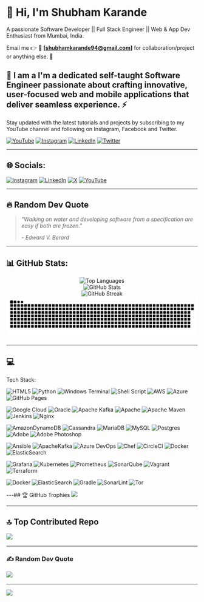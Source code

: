 # 👋 Hi, I'm Shubham Karande

A passionate Software Developer || Full Stack Engineer || Web & App Dev Enthusiast from Mumbai, India.

Email me 👉 📧 **[shubhamkarande94@gmail.com]** for collaboration/project or anything else. 🤝

## 🔗 I am a I'm a dedicated self-taught Software Engineer passionate about crafting innovative, user-focused web and mobile applications that deliver seamless experience. ⚡

Stay updated with the latest tutorials and projects by subscribing to my YouTube channel and following on Instagram, Facebook and Twitter.

[![YouTube](https://img.shields.io/badge/YouTube-FF0000?style=for-the-badge&logo=youtube&logoColor=white)](https://youtube.com/@[your-channel])
[![Instagram](https://img.shields.io/badge/Instagram-E4405F?style=for-the-badge&logo=instagram&logoColor=white)](https://instagram.com/[your-username])
[![LinkedIn](https://img.shields.io/badge/LinkedIn-0077B5?style=for-the-badge&logo=linkedin&logoColor=white)](https://linkedin.com/in/[your-username])
[![Twitter](https://img.shields.io/badge/Twitter-1DA1F2?style=for-the-badge&logo=twitter&logoColor=white)](https://twitter.com/[your-username])

---

## 🌐 Socials:
[![Instagram](https://img.shields.io/badge/Instagram-%23E4405F.svg?logo=Instagram&logoColor=white)](https://instagram.com/[your-username])
[![LinkedIn](https://img.shields.io/badge/LinkedIn-%230077B5.svg?logo=linkedin&logoColor=white)](https://linkedin.com/in/[your-username])
[![X](https://img.shields.io/badge/X-black.svg?logo=X&logoColor=white)](https://x.com/[your-username])
[![YouTube](https://img.shields.io/badge/YouTube-%23FF0000.svg?logo=YouTube&logoColor=white)](https://youtube.com/@[your-channel])

---

## 🔥 Random Dev Quote
> *"Walking on water and developing software from a specification are easy if both are frozen."*
> 
> *- Edward V. Berard*

---

## 📊 GitHub Stats:

<div align="center">
  <img src="https://github-readme-stats.vercel.app/api/top-langs/?username=[your-username]&theme=dark&hide_border=false&include_all_commits=false&count_private=false&layout=compact" alt="Top Languages" />
</div>

<div align="center">
  <img src="https://github-readme-stats.vercel.app/api?username=[your-username]&theme=dark&hide_border=false&include_all_commits=false&count_private=false" alt="GitHub Stats" />
</div>

<div align="center">
  <img src="https://github-readme-streak-stats.herokuapp.com/?user=[your-username]&theme=dark&hide_border=false" alt="GitHub Streak" />
</div>

<!-- Snake Animation -->
<div align="center">
  <img src="./68747470733a2f2f70726f66696c652d726561646d652d67656e657261746f722e636f6d2f6173736574732f736e616b652e737667.svg" alt="Snake Animation" />
</div>

---
## 💻 
Tech Stack:

![HTML5](https://img.shields.io/badge/html5-%23E34F26.svg?style=for-the-badge&logo=html5&logoColor=white)
![Python](https://img.shields.io/badge/python-3670A0?style=for-the-badge&logo=python&logoColor=ffdd54)
![Windows Terminal](https://img.shields.io/badge/Windows%20Terminal-%234D4D4D.svg?style=for-the-badge&logo=windows-terminal&logoColor=white)
![Shell Script](https://img.shields.io/badge/shell_script-%23121011.svg?style=for-the-badge&logo=gnu-bash&logoColor=white)
![AWS](https://img.shields.io/badge/AWS-%23FF9900.svg?style=for-the-badge&logo=amazon-aws&logoColor=white)
![Azure](https://img.shields.io/badge/azure-%230072C6.svg?style=for-the-badge&logo=microsoftazure&logoColor=white)
![GitHub Pages](https://img.shields.io/badge/github%20pages-121013?style=for-the-badge&logo=github&logoColor=white)

![Google Cloud](https://img.shields.io/badge/GoogleCloud-%234285F4.svg?style=for-the-badge&logo=google-cloud&logoColor=white)
![Oracle](https://img.shields.io/badge/Oracle-F80000?style=for-the-badge&logo=oracle&logoColor=white)
![Apache Kafka](https://img.shields.io/badge/Apache%20Kafka-000?style=for-the-badge&logo=apachekafka)
![Apache](https://img.shields.io/badge/apache-%23D42029.svg?style=for-the-badge&logo=apache&logoColor=white)
![Apache Maven](https://img.shields.io/badge/Apache%20Maven-C71A36?style=for-the-badge&logo=Apache%20Maven&logoColor=white)
![Jenkins](https://img.shields.io/badge/jenkins-%232C5263.svg?style=for-the-badge&logo=jenkins&logoColor=white)
![Nginx](https://img.shields.io/badge/nginx-%23009639.svg?style=for-the-badge&logo=nginx&logoColor=white)

![AmazonDynamoDB](https://img.shields.io/badge/Amazon%20DynamoDB-4053D6?style=for-the-badge&logo=Amazon%20DynamoDB&logoColor=white)
![Cassandra](https://img.shields.io/badge/cassandra-%231287B1.svg?style=for-the-badge&logo=apache-cassandra&logoColor=white)
![MariaDB](https://img.shields.io/badge/MariaDB-003545?style=for-the-badge&logo=mariadb&logoColor=white)
![MySQL](https://img.shields.io/badge/mysql-4479A1.svg?style=for-the-badge&logo=mysql&logoColor=white)
![Postgres](https://img.shields.io/badge/postgres-%23316192.svg?style=for-the-badge&logo=postgresql&logoColor=white)
![Adobe](https://img.shields.io/badge/adobe-%23FF0000.svg?style=for-the-badge&logo=adobe&logoColor=white)
![Adobe Photoshop](https://img.shields.io/badge/adobe%20photoshop-%2331A8FF.svg?style=for-the-badge&logo=adobe%20photoshop&logoColor=white)

![Ansible](https://img.shields.io/badge/ansible-%231A1918.svg?style=for-the-badge&logo=ansible&logoColor=white)
![ApacheKafka](https://img.shields.io/badge/Apache%20Kafka-000?style=for-the-badge&logo=apachekafka)
![Azure DevOps](https://img.shields.io/badge/Azure_DevOps-0078D4?style=for-the-badge&logo=azure-devops&logoColor=white)
![Chef](https://img.shields.io/badge/Chef-F09820?style=for-the-badge&logo=chef&logoColor=white)
![CircleCI](https://img.shields.io/badge/circle%20ci-%23161616.svg?style=for-the-badge&logo=circleci&logoColor=white)
![Docker](https://img.shields.io/badge/docker-%230db7ed.svg?style=for-the-badge&logo=docker&logoColor=white)
![ElasticSearch](https://img.shields.io/badge/-ElasticSearch-005571?style=for-the-badge&logo=elasticsearch)

![Grafana](https://img.shields.io/badge/grafana-%23F46800.svg?style=for-the-badge&logo=grafana&logoColor=white)
![Kubernetes](https://img.shields.io/badge/kubernetes-%23326ce5.svg?style=for-the-badge&logo=kubernetes&logoColor=white)
![Prometheus](https://img.shields.io/badge/Prometheus-E6522C?style=for-the-badge&logo=Prometheus&logoColor=white)
![SonarQube](https://img.shields.io/badge/SonarQube-black?style=for-the-badge&logo=sonarqube&logoColor=4E9BCD)
![Vagrant](https://img.shields.io/badge/vagrant-%231563FF.svg?style=for-the-badge&logo=vagrant&logoColor=white)
![Terraform](https://img.shields.io/badge/terraform-%235835CC.svg?style=for-the-badge&logo=terraform&logoColor=white)

![Docker](https://img.shields.io/badge/docker-%230db7ed.svg?style=for-the-badge&logo=docker&logoColor=white)
![ElasticSearch](https://img.shields.io/badge/-ElasticSearch-005571?style=for-the-badge&logo=elasticsearch)
![Gradle](https://img.shields.io/badge/Gradle-02303A.svg?style=for-the-badge&logo=Gradle&logoColor=white)
![SonarLint](https://img.shields.io/badge/SonarLint-CB2029?style=for-the-badge&logo=SONARLINT&logoColor=white)
![Tor](https://img.shields.io/badge/Tor-7D4698?style=for-the-badge&logo=Tor-Browser&logoColor=white)

---## 🏆 GitHub 
Trophies
![](https://github-profile-trophy.vercel.app/?username=[your-username]&theme=radical&no-frame=false&no-bg=true&margin-w=4)

---

## 🔝 Top Contributed Repo
![](https://github-contributor-stats.vercel.app/api?username=[your-username]&limit=5&theme=dark&combine_all_yearly_contributions=true)

---

### ✍️ Random Dev Quote
![](https://quotes-github-readme.vercel.app/api?type=horizontal&theme=radical)

---
[![](https://visitcount.itsvg.in/api?id=[your-username]&icon=0&color=0)](https://visitcount.itsvg.in)

<!-- Proudly created with GPRM ( https://gprm.itsvg.in ) -->
